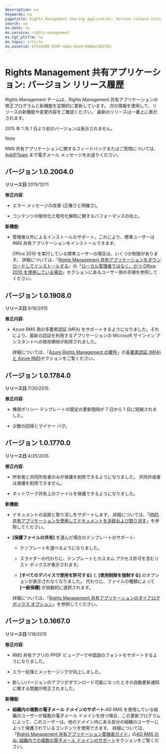 ```yaml
---
description: na
keywords: na
pagetitle: Rights Management sharing application: Version release history
search: na
ms.date: na
ms.service: rights-management
ms.tgt_pltfrm: na
ms.topic: article
ms.assetid: 6751bd90-959f-4eba-91ed-6588ac983762
---
```

# Rights Management 共有アプリケーション: バージョン リリース履歴
Rights Management チームは、Rights Management 共有アプリケーションの修正プログラムと新機能を定期的に更新しています。 次の情報を使用して、リリースの新機能や変更内容をご確認ください。 最新のリリースは一番上に表示されます。

2015 年 1 月 1 日より前のバージョンは表示されません。

> [!NOTE]
> RMS 共有アプリケーションに関するフィードバックまたはご質問については、[AskIPTeam](mailto:AskIPTeam@microsoft.com?subject=RMS%20sharing%20app:%20Feedback%20or%20question) まで電子メール メッセージをお送りください。

## バージョン 1.0.2004.0
**リリース日**:2015/12/11

**修正内容**:

-   エラー メッセージの改善 (正確さと明確さ)。

-   コンテンツの暗号化と暗号化解除に関するパフォーマンスの向上。

**新機能**:

-   管理者以外によるインストールのサポート。これにより、標準ユーザーは RMS 共有アプリケーションをインストールできます。

    Office 2010 を実行している標準ユーザーの場合は、いくつか制限があります。 詳細については、「[Rights Management 共有アプリケーションをダウンロードしてインストールする](../Topic/Download_and_install_the_Rights_Management_sharing_application.md)」の「[ローカル管理者ではなく、かつ Office 2010 を使用している場合](../Topic/Download_and_install_the_Rights_Management_sharing_application.md#BKMK_SetupOffice2010)」セクションにあるユーザー用の手順を参照してください。

## バージョン 1.0.1908.0
**リリース日**:9/16/2015

**修正内容**:

-   Azure RMS 用の多要素認証 (MFA) をサポートするようになりました。それにより、最新の認証を利用するアプリケーションの Microsoft サインイン アシスタントへの依存関係が削除されました。

    詳細については、「[Azure Rights Management の要件](../Topic/Requirements_for_Azure_Rights_Management.md)」の[多要素認証 (MFA) と Azure RMS](../Topic/Requirements_for_Azure_Rights_Management.md#BKMK_MFA)セクションをご覧ください。

## バージョン 1.0.1784.0
**リリース日**:7/30/2015

**修正内容**:

-   権限ポリシー テンプレートの既定の更新間隔が 7 日から 1 日に短縮されました。

-   少数の回帰とマイナー バグ。

## バージョン 1.0.1770.0
**リリース日**:4/25/2015

**修正内容**:

-   所有者と共同所有者のみが保護を削除できるようになりました。 共同作成者は保護を削除できません。

-   ネットワーク共有上のファイルを保護できるようになりました。

**新機能**:

-   ドキュメントの追跡と取り消しをサポートします。 詳細については、「[RMS 共有アプリケーションを使用してドキュメントを追跡および取り消す](../Topic/Track_and_revoke_your_documents_when_you_use_the_RMS_sharing_application.md)」を参照してください。

-   **[保護ファイルの共有]** を選んだ場合のテンプレートのサポート:

    -   テンプレートを選べるようになりました。

    -   スライダーの代わりに、テンプレートとカスタム アクセス許可を含むリスト ボックスが表示されます。

    -   **[すべてのデバイスで使用を許可する]** と **[使用制限を強制する]** のオプションが表示されなくなりました。 代わりに、ファイルの種類によって **[一般保護]** が自動的に選択されます。

    詳細については、「[Rights Management 共有アプリケーションのダイアログ ボックス オプション](../Topic/Dialog_box_options_for_the_Rights_Management_sharing_application.md)」を参照してください。

## バージョン 1.0.1667.0
**リリース日**:1/19/2015

**修正内容**:

-   RMS 共有アプリの PPDF ビューアーで中国語のフォントをサポートするようになりました。

-   エラー処理とメッセージングが向上しました。

-   新しいバージョンのアプリがダウンロード可能になったときの自動更新通知に関する問題が修正されました。

**新機能**:

-   **組織内の複数の電子メール ドメインのサポート**:AD RMS を使用している組織のユーザーが複数の電子メール ドメインを持つ場合、この更新プログラムによって、このユーザーは、他のドメイン内にある自分の組織のユーザーによって保護されているコンテンツを使用できます。 詳細については、「[Rights Management 共有アプリケーション管理者ガイド](../Topic/Rights_Management_sharing_application_administrator_guide.md)」の[AD RMS のみ: 組織内での複数の電子メール ドメインのサポート](../Topic/Rights_Management_sharing_application_administrator_guide.md#BKMK_FederatedDomains)セクションをご覧ください。

